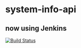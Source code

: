 # system-info-api
## now using Jenkins
[![Build Status](http://145.53.199.200:8080/job/System%20Info%20API/badge/icon)](http://145.53.199.200:8080/job/System%20Info%20API/)
